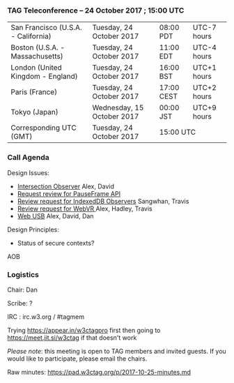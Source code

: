 ### TAG Teleconference – 24 October 2017 ; 15:00 UTC

<table>
<tr><td> San Francisco (U.S.A. - California) <td> Tuesday, 24 October 2017 <td> 08:00 PDT <td> UTC-7 hours
<tr><td> Boston (U.S.A. - Massachusetts) <td> Tuesday, 24 October 2017 <td> 11:00 EDT <td> UTC-4 hours
<tr><td> London (United Kingdom - England) <td> Tuesday, 24 October 2017 <td> 16:00 BST <td> UTC+1 hours
<tr><td> Paris (France) <td> Tuesday, 24 October 2017 <td> 17:00 CEST <td> UTC+2 hours
<tr><td> Tokyo (Japan) <td> Wednesday, 15 October 2017 <td> 00:00 JST <td> UTC+9 hours
<tr><td> Corresponding UTC (GMT) <td> Tuesday, 24 October 2017 <td colspan=2> 15:00 UTC
</table>

### Call Agenda

Design Issues:
* [Intersection Observer](https://github.com/w3ctag/design-reviews/issues/197) Alex, David
* [Request review for PauseFrame API](https://github.com/w3ctag/design-reviews/issues/196)
* [Review request for IndexedDB Observers](https://github.com/w3ctag/design-reviews/issues/189) Sangwhan, Travis
* [Review request for WebVR ](https://github.com/w3ctag/design-reviews/issues/185) Alex, Hadley, Travis
* [Web USB](https://github.com/w3ctag/design-reviews/issues/108) Alex, David, Dan

Design Principles:
* Status of secure contexts?

AOB

### Logistics

Chair: Dan

Scribe: ?

IRC : irc.w3.org / #tagmem

Trying https://appear.in/w3ctagpro first then going to https://meet.jit.si/w3ctag if that doesn't work

*Please note*: this meeting is open to TAG members and invited guests. If you would like to participate, please email the chairs.

Raw minutes: https://pad.w3ctag.org/p/2017-10-25-minutes.md
